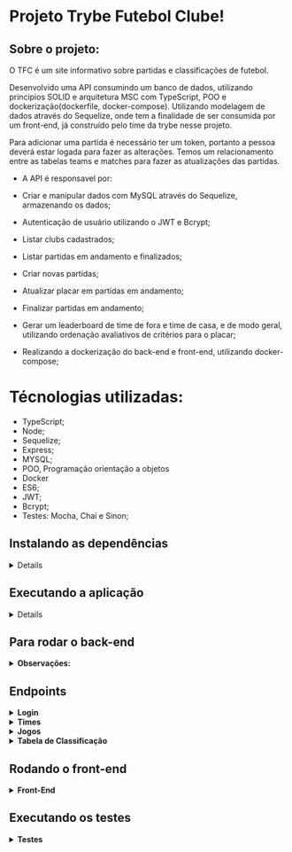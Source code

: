 # Projeto Trybe Futebol Clube!

## Sobre o projeto:

O TFC é um site informativo sobre partidas e classificações de futebol.

Desenvolvido uma API consumindo um banco de dados, utilizando principios SOLID e arquitetura MSC com TypeScript, POO e dockerização(dockerfile, docker-compose). Utilizando modelagem de dados através do Sequelize, onde tem a finalidade de ser consumida por um front-end, já construído pelo time da trybe nesse projeto.

Para adicionar uma partida é necessário ter um token, portanto a pessoa deverá estar logada para fazer as alterações. Temos um relacionamento entre as tabelas teams e matches para fazer as atualizações das partidas.

 - A API é responsavel por:

 - Criar e manipular dados com MySQL através do Sequelize, armazenando os dados;
 - Autenticação de usuário utilizando o JWT e Bcrypt;
 - Listar clubs cadastrados;
 - Listar partidas em andamento e finalizados;
 - Criar novas partidas;
 - Atualizar placar em partidas em andamento;
 - Finalizar partidas em andamento;
 - Gerar um leaderboard de time de fora e time de casa, e de modo geral, utilizando ordenação avaliativos de critérios para o placar;
 - Realizando a dockerização do back-end e front-end, utilizando docker-compose;

# Técnologias utilizadas:

 - TypeScript;
 - Node;
 - Sequelize;
 - Express;
 - MYSQL;
 - POO, Programação orientação a objetos
 - Docker
 - ES6;
 - JWT;
 - Bcrypt;
 - Testes: Mocha, Chai e Sinon;

## Instalando as dependências

<details>

  ```json
    git clone git@github.com:LucianooDutra/project-TFC-BackEnd.git
    cd project-TFC-BackEnd/
    npm install
  ```

</details>

## Executando a aplicação

<details>
  Para rodar a aplicação você vai precisar ter o Docker instalado e usar os seguintes comandos no terminal:
 
   - [Docker](https://docs.docker.com/engine/install/ubuntu/)

  ```json
    cd app/
    npm run compose:up
  ```

</details>

## Para rodar o back-end

<details>
 <summary><strong>Observações:</strong></summary><br />

Para realizar as requisições em back-end, você pode usar a extensão Thunder Client do VSCode ou os clientes HTTP Postman ou Insomnia.

  - [Thunder Client](https://www.thunderclient.com/)
  - [Postman](https://www.postman.com/)
  - [Insomnia](https://insomnia.rest/)

</details>

## Endpoints

<details>
 <summary><strong>Login</strong></summary><br />

Para realizar o login utilize o método POST com a URL http://localhost:3001/login :

- O body da requisição deve conter o seguinte formato:

  ```json
  {
    "email": "string",
    "password": "string"
  }
  ```
- Caso bem sucedida, a requisição deverá gerar um TOKEN.

- Para saber o tipo de usuário que realizou o login, na aba Headers do seu cliente Http, acrescente a chave Authorization com o token gerado ao fazer o login. Em seguida utilize o método GET com a URL http://localhost:3001/login/validate.

</details>

<details>
 <summary><strong>Times</strong></summary><br />

- Para pesquisar os times cadastrados, utilize o método GET com a URL http://localhost:3001/teams;

- Para um time pelo seu id, utilize o método GET com a URL http://localhost:3001/teams/1;

</details>

<details>
 <summary><strong>Jogos</strong></summary><br />

- Para pesquisar todos os jogos já realizados e em andamento, utilize o método GET com a URL http://localhost:3001/matches;

- Para pesquisar apenas os jogos já finalizados, utilize o método GET com a URL http://localhost:3001/matches?inProgress=false;

- Para pesquisar apenas os jogos em andamento, utilize o método GET com a URL http://localhost:3001/matches?inProgress=true;

- Para adicionar um novo jogo, utilize o método POST com a URL http://localhost:3001/matches e na aba Body o json abaixo:

  ```json
  {
    "homeTeam": 1,
    "awayTeam": 6,
    "homeTeamGoals": 2,
    "awayTeamGoals": 2
  }
  ```

- Obs.: É necessário que haja um TOKEN válido do tipo admin na chave Authorization da aba Headers e que os valores das chaves homeTeam e awayTeam sejam de times cadastrados no banco de dados e não sejam iguais. Caso contrário, a requisição retornará um erro indicativo.

- Para alterar o status da partida de em andamento para finalizado, utilize o método PATCH com a URL http://localhost:3001/matches/45/finish;

- Para alterar o placar de uma partida em andamento, utilize o método PATCH com a URL http://localhost:3001/matches/47 e na aba Body o json abaixo:

  ```json
  {
    "homeTeamGoals": 3,
    "awayTeamGoals": 1
  }
  ```

</details>

</details>

<details>
 <summary><strong>Tabela de Classificação</strong></summary><br />

- Para ver a classificação geral dos times, utilize o método GET com a URL http://localhost:3001/leaderboard;

- Para ver a classificação dos times filtrado pelos jogos em que eram mandantes, utilize o método GET com a URL http://localhost:3001/leaderboard/home;

- Para ver a classificação dos times filtrado pelos jogos em que eram visitantes, utilize o método GET com a URL http://localhost:3001/leaderboard/away;

</details>


## Rodando o front-end

<details>
 <summary><strong>Front-End</strong></summary><br />

- Para rodar o front-end que consome a API desenvolvida basta executar o comando abaixo a partir da raiz do projeto:

  ```json
    cd app/frontend/ && npm start
  ```

- Para realizar o login na aplicação, com o perfil de administrador e ter os mesmos acessos de usuário, além de poder acrescentar um novo jogo e editar o placar de jogos em andamento:

  ```json
    login: admin@admin.com
    senha: secret_admin
  ```

</details>


## Executando os testes

<details>
 <summary><strong>Testes</strong></summary><br />

 Foi utilizado o Mocha, Chai e Sinon para a realização dos testes, unitários e integração;

- Para rodar todos os testes:

Para executar os testes de cobertura do back-end, entre na pasta backend rodando o seguinte comando no terminal a partir da raiz do projeto:

  ```json
    cd app/backend/
  ```

Renomeie o arquivo .env.example para .env e rode o comando abaixo:

  ```json
    npm run test:coverage

    ou

    npm run test
  ```

</details>
